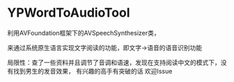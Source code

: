 # YPWordToAudioTool

利用AVFoundation框架下的AVSpeechSynthesizer类，

来通过系统原生语言实现文字阅读的功能，即文字->语音的语音识别功能

局限性：查了一些资料并且调节了音调和语速，发现在支持阅读中文的模式下，没有找到男生的发音效果，
有兴趣的高手有突破的话 欢迎Issue




